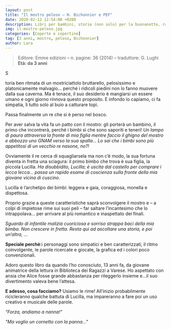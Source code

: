```yaml
---
layout: post
title: "Il mostro peloso – H. Bichonnier e PEF"
date: 2020-02-12 12:54:00 +0200
description: Libri per bambini, storie (non solo) per la buonanotte, racconti e letture per giocare e leggere con i bimbi.
img: il-mostro-peloso.jpg
categories: [Coperte e copertine]
tag: [3 anni, mostro, peloso, Bichonnier]
author: Lara
---
```

> Editore: Emme edizioni – n. pagine: 36 (2014) – traduttore: G. Lughi   
**Età: da 3 anni**

<p><span class="dropcap">S</span></p>toria ben ritmata di un mostriciattolo bruttarello, pelosissimo e platonicamente malvagio… perché i ridicoli piedini non lo fanno muovere dalla sua caverna.  Ma è tenace, il suo desiderio è mangiarsi un essere umano e ogni giorno rinnova questo proposito. E infondo lo capiamo, ci fa simpatia, lì tutto solo al buio a catturare topi.

Passa finalmente un re che si è perso nel bosco.

Per aver salva la vita fa un patto con il mostro: gli porterà un bambino, il primo che incontrerà, perché i bimbi sì che sono saporiti e teneri! *Un lampo di paura attraversa la fronte di mia figlia mentre faccio il ghigno del mostro e abbozzo uno GNAM verso la sua spalla… Lo sai che i bimbi sono più appetitosi di un vecchio re nasone, no?!*

Ovviamente il re cerca di squagliarsela ma non c’è modo, la sua fortuna diventa in fretta una sciagura: il primo bimbo che trova è sua figlia, la piccola Lucilla. *Ha disubbidito, Lucilla; è uscita dal castello per comprare i lecca lecca… passa un rapido esame di coscienza sulla fronte della mia giovane vicina di cuscino.*

Lucilla è l’archetipo dei bimbi: leggera e gaia, coraggiosa, monella e dispettosa.

Proprio grazie a queste caratteristiche saprà sconvolgere il mostro e – a colpi di impietose rime sui suoi peli – far saltare l’incantesimo che lo intrappolava… per arrivare al più romantico e inaspettato dei finali.

*Sguardo di infantile malizia cuoriciosa e sorriso strappa baci della mia bimba. Non crescere in fretta. Resta qui ad ascoltare una storia, e poi un’altra, …*

**Speciale perchè**:i personaggi sono simpatici e ben caratterizzati, il ritmo coinvolgente, le parole ricercate e giocate, la grafica ed i colori poco convenzionali.

Adoro questo libro da quando l’ho conosciuto, 13 anni fa, da giovane animatrice della lettura in Biblioteca dei Ragazzi a Varese. Ho aspettato con ansia che Alice fosse grande abbastanza per rileggerlo insieme e…il suo divertimento valeva bene l’attesa.

**E adesso, cosa facciamo?** Usiamo le rime! All’inizio probabilmente ricicleranno qualche battuta di Lucilla, ma impareranno a fare poi un uso creativo e musicale delle parole.

*"Forza, andiamo a nanna!"*

*"Ma voglio un cornetto con la panna…"*